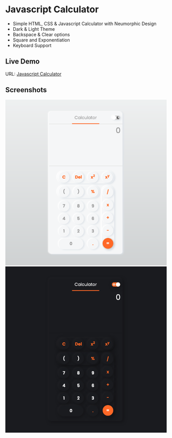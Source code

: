 # Javascript Calculator
- Simple HTML, CSS & Javascript Calculator with Neumorphic Design
- Dark & Light Theme
- Backspace & Clear options
- Square and Exponentiation
- Keyboard Support

## Live Demo
URL:  [Javascript Calculator](https://davidtrikic.github.io/javascript-calculator)

## Screenshots

![](./screenshots/Screenshot_light.png)
![](./screenshots/Screenshot_dark.png)
